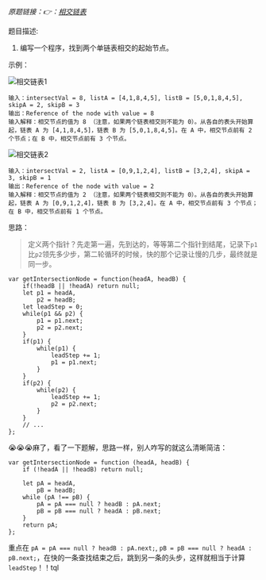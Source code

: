 *原题链接：👉：[相交链表](https://leetcode-cn.com/problems/intersection-of-two-linked-lists/description/)*

题目描述:

1. 编写一个程序，找到两个单链表相交的起始节点。

示例：

![相交链表1](https://assets.leetcode-cn.com/aliyun-lc-upload/uploads/2018/12/14/160_statement.png)
```
输入：intersectVal = 8, listA = [4,1,8,4,5], listB = [5,0,1,8,4,5], skipA = 2, skipB = 3
输出：Reference of the node with value = 8
输入解释：相交节点的值为 8 （注意，如果两个链表相交则不能为 0）。从各自的表头开始算起，链表 A 为 [4,1,8,4,5]，链表 B 为 [5,0,1,8,4,5]。在 A 中，相交节点前有 2 个节点；在 B 中，相交节点前有 3 个节点。
```


![相交链表2](https://assets.leetcode-cn.com/aliyun-lc-upload/uploads/2018/12/14/160_example_2.png)
```
输入：intersectVal = 2, listA = [0,9,1,2,4], listB = [3,2,4], skipA = 3, skipB = 1
输出：Reference of the node with value = 2
输入解释：相交节点的值为 2 （注意，如果两个链表相交则不能为 0）。从各自的表头开始算起，链表 A 为 [0,9,1,2,4]，链表 B 为 [3,2,4]。在 A 中，相交节点前有 3 个节点；在 B 中，相交节点前有 1 个节点。

```

思路：
> 定义两个指针？先走第一遍，先到达的，等等第二个指针到结尾，记录下`p1`比`p2`领先多少步，第二轮循环的时候，快的那个记录让慢的几步，最终就是同一步。


```
var getIntersectionNode = function(headA, headB) {
    if(!headB || !headA) return null;
    let p1 = headA,
        p2 = headB;
    let leadStep = 0;
    while(p1 && p2) {
        p1 = p1.next;
        p2 = p2.next;
    }
    if(p1) {
        while(p1) {
            leadStep += 1;
            p1 = p1.next;
        }
    }
    if(p2) {
        while(p2) {
            leadStep += 1;
            p2 = p2.next;
        }
    }
    // ...
};
```

😭😭😭麻了，看了一下题解，思路一样，别人咋写的就这么清晰简洁：

```
var getIntersectionNode = function (headA, headB) {
    if (!headA || !headB) return null;

    let pA = headA,
        pB = headB;
    while (pA !== pB) {
        pA = pA === null ? headB : pA.next;
        pB = pB === null ? headA : pB.next;
    }
    return pA;
};
```

重点在 `pA = pA === null ? headB : pA.next;`, `pB = pB === null ? headA : pB.next;`，在快的一条查找结束之后，跳到另一条的头步，这样就相当于计算`leadStep`！！tql
